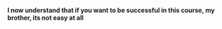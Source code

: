 **I now understand that if you want to be successful in this course, my brother, its not easy at all**